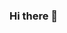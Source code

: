 ### Hi there 👋

<!--
**younschoi/younschoi** is a ✨ _special_ ✨ repository because its `README.md` (this file) appears on your GitHub profile.

Here are some ideas to get you started:

- 🔭 I’m currently working on Python EDA projects...
- 🌱 I’m currently learning SQL and Tableau...
- 👯 I’m looking to collaborate on Data Analytics...
- 🤔 I’m looking for help with Kaggle projects...
- 💬 Ask me about ...
- 📫 How to reach me: ...
- 😄 Pronouns: ...
- ⚡ Fun fact: ...
-->

